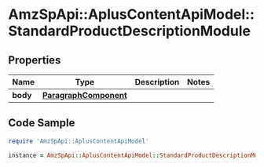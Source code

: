 # AmzSpApi::AplusContentApiModel::StandardProductDescriptionModule

## Properties

Name | Type | Description | Notes
------------ | ------------- | ------------- | -------------
**body** | [**ParagraphComponent**](ParagraphComponent.md) |  | 

## Code Sample

```ruby
require 'AmzSpApi::AplusContentApiModel'

instance = AmzSpApi::AplusContentApiModel::StandardProductDescriptionModule.new(body: null)
```


